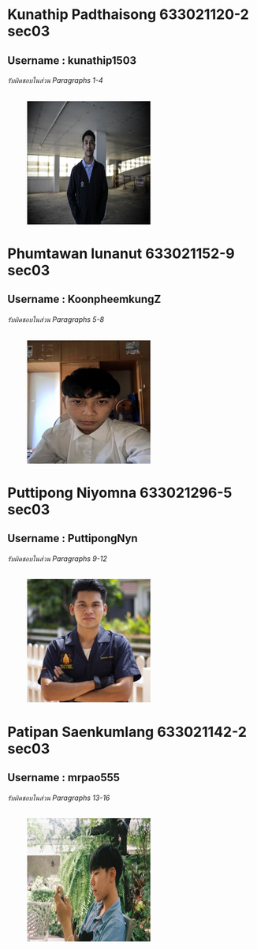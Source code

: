 # Kunathip Padthaisong 633021120-2 sec03
## Username : kunathip1503
###### รับผิดชอบในส่วน Paragraphs 1-4
<figure>
    <img src = "./media/ป๋อ.jpg" width ="250" height="250" >
</figure>

# Phumtawan lunanut 633021152-9 sec03
## Username : KoonpheemkungZ
###### รับผิดชอบในส่วน Paragraphs 5-8
<figure>
    <img src = "./media/ภีม.JPG" width ="250" height="250" >
</figure>

# Puttipong Niyomna 633021296-5 sec03
## Username : PuttipongNyn
###### รับผิดชอบในส่วน Paragraphs 9-12
<figure>
    <img src = "./media/Yuyeen.jpg" width ="250" height="250" >
</figure>

# Patipan Saenkumlang 633021142-2 sec03
## Username : mrpao555
###### รับผิดชอบในส่วน Paragraphs 13-16
<figure>
    <img src = "./media/patipan.jpg" width ="250" height="250" >
</figure>